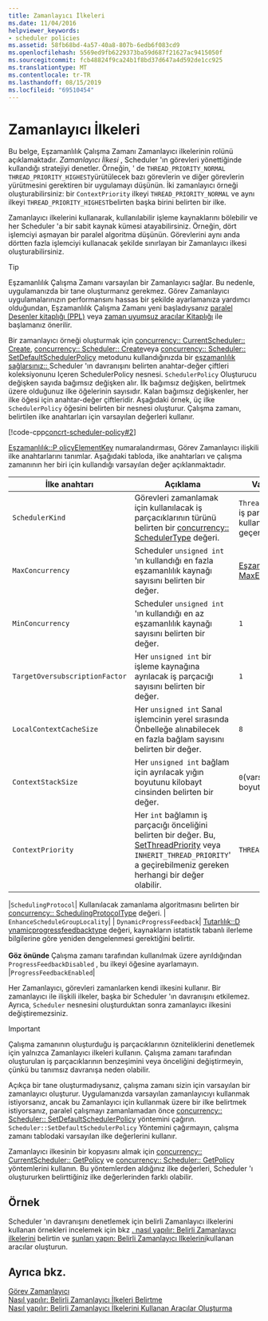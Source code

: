 ```yaml
---
title: Zamanlayıcı İlkeleri
ms.date: 11/04/2016
helpviewer_keywords:
- scheduler policies
ms.assetid: 58fb68bd-4a57-40a8-807b-6edb6f083cd9
ms.openlocfilehash: 5569ed9fb6229373ba59d687f21627ac9415050f
ms.sourcegitcommit: fcb48824f9ca24b1f8bd37d647a4d592de1cc925
ms.translationtype: MT
ms.contentlocale: tr-TR
ms.lasthandoff: 08/15/2019
ms.locfileid: "69510454"
---
```

# <a name="scheduler-policies"></a>Zamanlayıcı İlkeleri

Bu belge, Eşzamanlılık Çalışma Zamanı Zamanlayıcı ilkelerinin rolünü açıklamaktadır. *Zamanlayıcı İlkesi* , Scheduler 'ın görevleri yönettiğinde kullandığı stratejiyi denetler. Örneğin, ' de `THREAD_PRIORITY_NORMAL` `THREAD_PRIORITY_HIGHEST`yürütülecek bazı görevlerin ve diğer görevlerin yürütmesini gerektiren bir uygulamayı düşünün.  İki zamanlayıcı örneği oluşturabilirsiniz: bir `ContextPriority` ilkeyi `THREAD_PRIORITY_NORMAL` ve aynı ilkeyi `THREAD_PRIORITY_HIGHEST`belirten başka birini belirten bir ilke.

Zamanlayıcı ilkelerini kullanarak, kullanılabilir işleme kaynaklarını bölebilir ve her Scheduler 'a bir sabit kaynak kümesi atayabilirsiniz. Örneğin, dört işlemciyi aşmayan bir paralel algoritma düşünün. Görevlerini aynı anda dörtten fazla işlemciyi kullanacak şekilde sınırlayan bir Zamanlayıcı ilkesi oluşturabilirsiniz.

> [!TIP]
>  Eşzamanlılık Çalışma Zamanı varsayılan bir Zamanlayıcı sağlar. Bu nedenle, uygulamanızda bir tane oluşturmanız gerekmez. Görev Zamanlayıcı uygulamalarınızın performansını hassas bir şekilde ayarlamanıza yardımcı olduğundan, Eşzamanlılık Çalışma Zamanı yeni başladıysanız [paralel Desenler kitaplığı (PPL)](../../parallel/concrt/parallel-patterns-library-ppl.md) veya [zaman uyumsuz aracılar Kitaplığı](../../parallel/concrt/asynchronous-agents-library.md) ile başlamanız önerilir.

Bir zamanlayıcı örneği oluşturmak için [concurrency:: CurrentScheduler:: Create](reference/currentscheduler-class.md#create), [concurrency:: Scheduler:: Create](reference/scheduler-class.md#create)veya [concurrency:: Scheduler:: SetDefaultSchedulerPolicy](reference/scheduler-class.md#setdefaultschedulerpolicy) metodunu kullandığınızda bir [eşzamanlılık sağlarsınız:: ](../../parallel/concrt/reference/schedulerpolicy-class.md)Scheduler 'ın davranışını belirten anahtar-değer çiftleri koleksiyonunu Içeren SchedulerPolicy nesnesi. `SchedulerPolicy` Oluşturucu değişken sayıda bağımsız değişken alır. İlk bağımsız değişken, belirtmek üzere olduğunuz ilke öğelerinin sayısıdır. Kalan bağımsız değişkenler, her ilke öğesi için anahtar-değer çiftleridir. Aşağıdaki örnek, üç ilke `SchedulerPolicy` öğesini belirten bir nesnesi oluşturur. Çalışma zamanı, belirtilen ilke anahtarları için varsayılan değerleri kullanır.

[!code-cpp[concrt-scheduler-policy#2](../../parallel/concrt/codesnippet/cpp/scheduler-policies_1.cpp)]

[Eşzamanlılık::P olicyElementKey](reference/concurrency-namespace-enums.md#policyelementkey) numaralandırması, Görev Zamanlayıcı ilişkili ilke anahtarlarını tanımlar. Aşağıdaki tabloda, ilke anahtarları ve çalışma zamanının her biri için kullandığı varsayılan değer açıklanmaktadır.

|İlke anahtarı|Açıklama|Varsayılan Değer|
|----------------|-----------------|-------------------|
|`SchedulerKind`|Görevleri zamanlamak için kullanılacak iş parçacıklarının türünü belirten bir [concurrency:: SchedulerType](reference/concurrency-namespace-enums.md#schedulertype) değeri.|`ThreadScheduler`(normal iş parçacıklarını kullanın). Bu anahtar için geçerli tek değer budur.|
|`MaxConcurrency`|Scheduler `unsigned int` 'ın kullandığı en fazla eşzamanlılık kaynağı sayısını belirten bir değer.|[Eşzamanlılık:: MaxExecutionResources](reference/concurrency-namespace-constants1.md#maxexecutionresources)|
|`MinConcurrency`|Scheduler `unsigned int` 'ın kullandığı en az eşzamanlılık kaynağı sayısını belirten bir değer.|`1`|
|`TargetOversubscriptionFactor`|Her `unsigned int` bir işleme kaynağına ayrılacak iş parçacığı sayısını belirten bir değer.|`1`|
|`LocalContextCacheSize`|Her `unsigned int` Sanal işlemcinin yerel sırasında Önbelleğe alınabilecek en fazla bağlam sayısını belirten bir değer.|`8`|
|`ContextStackSize`|Her `unsigned int` bağlam için ayrılacak yığın boyutunu kilobayt cinsinden belirten bir değer.|`0`(varsayılan yığın boyutunu kullanın)|
|`ContextPriority`|Her `int` bağlamın iş parçacığı önceliğini belirten bir değer. Bu, [SetThreadPriority](/windows/win32/api/processthreadsapi/nf-processthreadsapi-setthreadpriority) veya `INHERIT_THREAD_PRIORITY`' a geçirebilmeniz gereken herhangi bir değer olabilir.|`THREAD_PRIORITY_NORMAL`|

|`SchedulingProtocol`| Kullanılacak zamanlama algoritmasını belirten bir [concurrency:: SchedulingProtocolType](reference/concurrency-namespace-enums.md#schedulingprotocoltype) değeri. | `EnhanceScheduleGroupLocality`| | `DynamicProgressFeedback`| [Tutarlılık::D ynamicprogressfeedbacktype](reference/concurrency-namespace-enums.md#dynamicprogressfeedbacktype) değeri, kaynakların istatistik tabanlı ilerleme bilgilerine göre yeniden dengelenmesi gerektiğini belirtir.<br /><br /> **Göz önünde** Çalışma zamanı tarafından kullanılmak üzere ayrıldığından `ProgressFeedbackDisabled` , bu ilkeyi öğesine ayarlamayın. |`ProgressFeedbackEnabled`|

Her Zamanlayıcı, görevleri zamanlarken kendi ilkesini kullanır. Bir zamanlayıcı ile ilişkili ilkeler, başka bir Scheduler 'ın davranışını etkilemez. Ayrıca, `Scheduler` nesnesini oluşturduktan sonra zamanlayıcı ilkesini değiştiremezsiniz.

> [!IMPORTANT]
>  Çalışma zamanının oluşturduğu iş parçacıklarının özniteliklerini denetlemek için yalnızca Zamanlayıcı ilkeleri kullanın. Çalışma zamanı tarafından oluşturulan iş parçacıklarının benzeşimini veya önceliğini değiştirmeyin, çünkü bu tanımsız davranışa neden olabilir.

Açıkça bir tane oluşturmadıysanız, çalışma zamanı sizin için varsayılan bir zamanlayıcı oluşturur. Uygulamanızda varsayılan zamanlayıcıyı kullanmak istiyorsanız, ancak bu Zamanlayıcı için kullanmak üzere bir ilke belirtmek istiyorsanız, paralel çalışmayı zamanlamadan önce [concurrency:: Scheduler:: SetDefaultSchedulerPolicy](reference/scheduler-class.md#setdefaultschedulerpolicy) yöntemini çağırın. `Scheduler::SetDefaultSchedulerPolicy` Yöntemini çağırmayın, çalışma zamanı tablodaki varsayılan ilke değerlerini kullanır.

Zamanlayıcı ilkesinin bir kopyasını almak için [concurrency:: CurrentScheduler:: GetPolicy](reference/currentscheduler-class.md#getpolicy) ve [concurrency:: Scheduler:: GetPolicy](reference/scheduler-class.md#getpolicy) yöntemlerini kullanın. Bu yöntemlerden aldığınız ilke değerleri, Scheduler 'ı oluştururken belirttiğiniz ilke değerlerinden farklı olabilir.

## <a name="example"></a>Örnek

Scheduler 'ın davranışını denetlemek için belirli Zamanlayıcı ilkelerini kullanan örnekleri incelemek için bkz [. nasıl yapılır: Belirli Zamanlayıcı ilkelerini](../../parallel/concrt/how-to-specify-specific-scheduler-policies.md) belirtin ve [şunları yapın: Belirli Zamanlayıcı Ilkelerini](../../parallel/concrt/how-to-create-agents-that-use-specific-scheduler-policies.md)kullanan aracılar oluşturun.

## <a name="see-also"></a>Ayrıca bkz.

[Görev Zamanlayıcı](../../parallel/concrt/task-scheduler-concurrency-runtime.md)<br/>
[Nasıl yapılır: Belirli Zamanlayıcı İlkeleri Belirtme](../../parallel/concrt/how-to-specify-specific-scheduler-policies.md)<br/>
[Nasıl yapılır: Belirli Zamanlayıcı İlkelerini Kullanan Aracılar Oluşturma](../../parallel/concrt/how-to-create-agents-that-use-specific-scheduler-policies.md)
